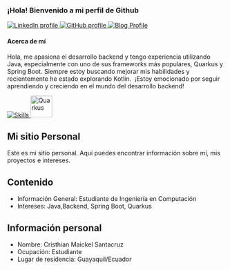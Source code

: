 
<html lang="es">
<head>
  <meta charset="UTF-8">
  <meta name="viewport" content="width=device-width, initial-scale=1.0">
</head>
<body>
  <div class="profile-header">
    <h3>¡Hola! Bienvenido a mi perfil de Github </h3>
    <a href="https://www.linkedin.com/in/cristhiansantacruz/" target="_blank">
      <img src="https://skillicons.dev/icons?i=linkedin" alt="LinkedIn profile">
    </a>
    <a href="https://github.com/CristhianSantacruz" target="_blank">
      <img src="https://skillicons.dev/icons?i=github" alt="GitHub profile">
    </a>
    <a href="https://cristhiansantacruz.github.io/" target="_blank">
      <img src="https://skillicons.dev/icons?i=htmx" alt="Blog Profile">
    </a>
  </div>

  <div class="about-me">
    <h4>Acerca de mí</h4>
    <p>Hola, me apasiona el desarrollo backend y tengo experiencia utilizando Java, especialmente con uno de sus frameworks más populares, Quarkus y Spring Boot. Siempre estoy buscando mejorar mis habilidades y recientemente he estado explorando Kotlin. 
    ¡Estoy emocionado por seguir aprendiendo y creciendo en el mundo del desarrollo backend!</p>
  </div>

  <div class="skills">
    <a href="https://skillicons.dev">
      <img src="https://skillicons.dev/icons?i=java,kotlin,spring,docker,git,flutter" alt="Skills" class="skill-icon">
    </a>
    <img src="https://cdn.jsdelivr.net/gh/devicons/devicon@latest/icons/quarkus/quarkus-original.svg" width="50" height="50" alt="Quarkus" class="skill-icon">
  </div>

  <h2>Mi sitio Personal</h2>
  <p>Este es mi sitio personal. Aquí puedes encontrar información sobre mí, mis proyectos e intereses.</p>

  <h2>Contenido</h2>
  <ul>
    <li>Información General: Estudiante de Ingeniería en Computación</li>
    <li>Intereses: Java,Backend, Spring Boot, Quarkus</li>
  </ul>

  <h2>Información personal</h2>
  <ul>
    <li>Nombre: Cristhian Maickel Santacruz</li>
    <li>Ocupación: Estudiante</li>
    <li>Lugar de residencia: Guayaquil/Ecuador</li>
  </ul>
</body>
</html>
